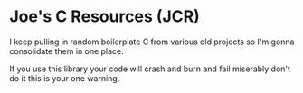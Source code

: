 # Joe's C Resources (JCR) #

I keep pulling in random boilerplate C from various old projects so I'm gonna consolidate them in one place.

If you use this library your code will crash and burn and fail miserably don't do it this is your one warning.
